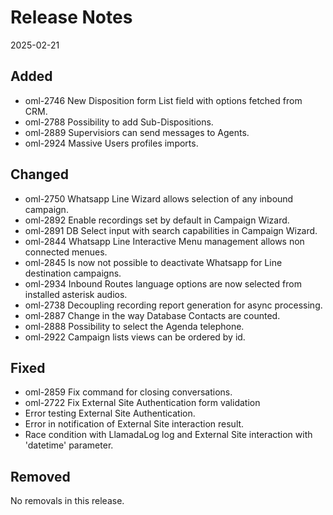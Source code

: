 # Release Notes
2025-02-21

## Added

- oml-2746 New Disposition form List field with options fetched from CRM.
- oml-2788 Possibility to add Sub-Dispositions.
- oml-2889 Supervisiors can send messages to Agents.
- oml-2924 Massive Users profiles imports.

## Changed

- oml-2750 Whatsapp Line Wizard allows selection of any inbound campaign.
- oml-2892 Enable recordings set by default in Campaign Wizard.
- oml-2891 DB Select input with search capabilities in Campaign Wizard.
- oml-2844 Whatsapp Line Interactive Menu management allows non connected menues.
- oml-2845 Is now not possible to deactivate Whatsapp for Line destination campaigns.
- oml-2934 Inbound Routes language options are now selected from installed asterisk audios.
- oml-2738 Decoupling recording report generation for async processing.
- oml-2887 Change in the way Database Contacts are counted.
- oml-2888 Possibility to select the Agenda telephone.
- oml-2922 Campaign lists views can be ordered by id.

## Fixed

- oml-2859 Fix command for closing conversations.
- oml-2722 Fix External Site Authentication form validation
- Error testing External Site Authentication.
- Error in notification of External Site interaction result.
- Race condition with LlamadaLog log and External Site interaction with 'datetime' parameter.

## Removed

No removals in this release.
